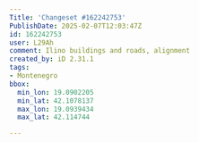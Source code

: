 ```yaml
---
Title: 'Changeset #162242753'
PublishDate: 2025-02-07T12:03:47Z
id: 162242753
user: L29Ah
comment: Ilino buildings and roads, alignment
created_by: iD 2.31.1
tags:
- Montenegro
bbox:
  min_lon: 19.0902205
  min_lat: 42.1078137
  max_lon: 19.0939434
  max_lat: 42.114744

---
```

